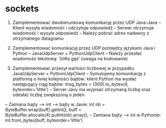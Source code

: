 # sockets

1. Zaimplementować dwukierunkową komunikację przez UDP Java-Java
– Klient wysyła wiadomość i odczytuje odpowiedź
– Serwer otrzymuje wiadomość i wysyła odpowiedź
– Należy pobrać adres nadawcy z otrzymanego datagramu

2. Zaimplementować komunikację przez UDP pomiędzy językami Java i Python
– JavaUdpServer + PythonUdpClient
– Należy przesłać wiadomość tekstową: ‘żółta gęś’ (uwaga na kodowanie)

3. Zaimplementować przesył wartości liczbowej w przypadku JavaUdpServer + PythonUdpClient
– Symulujemy komunikację z platformą o innej kolejności bajtów: klient Python ma wysłać następujący ciąg bajtów:
	msg_bytes = (300).to_bytes(4, byteorder='little')
– Server Javy ma wypisać otrzymaną liczbę oraz odesłać liczbę zwiększoną o jeden

– Zamiana bajty –> int –> bajty w Javie:
	int nb = ByteBuffer.wrap(buff).getInt();
	buff = ByteBuffer.allocate(4).putInt(nb).array();
– Zamiana bajty –> int w Pythonie:
	int.from_bytes(buff, byteorder='little')